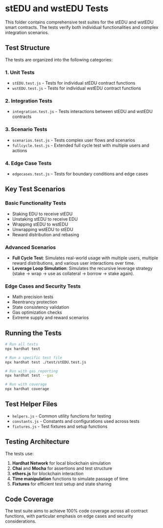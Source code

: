 # stEDU and wstEDU Tests

This folder contains comprehensive test suites for the stEDU and wstEDU smart contracts. The tests verify both individual functionalities and complex integration scenarios.

## Test Structure

The tests are organized into the following categories:

### 1. Unit Tests

- `stEDU.test.js` - Tests for individual stEDU contract functions
- `wstEDU.test.js` - Tests for individual wstEDU contract functions

### 2. Integration Tests

- `integration.test.js` - Tests interactions between stEDU and wstEDU contracts

### 3. Scenario Tests

- `scenarios.test.js` - Tests complex user flows and scenarios
- `fullcycle.test.js` - Extended full cycle test with multiple users and actions

### 4. Edge Case Tests

- `edgecases.test.js` - Tests for boundary conditions and edge cases

## Key Test Scenarios

### Basic Functionality Tests

- Staking EDU to receive stEDU
- Unstaking stEDU to receive EDU
- Wrapping stEDU to wstEDU
- Unwrapping wstEDU to stEDU
- Reward distribution and rebasing

### Advanced Scenarios

- **Full Cycle Test**: Simulates real-world usage with multiple users, multiple reward distributions, and various user interactions over time.
- **Leverage Loop Simulation**: Simulates the recursive leverage strategy (stake → wrap → use as collateral → borrow → stake again).

### Edge Cases and Security Tests

- Math precision tests
- Reentrancy protection
- State consistency validation
- Gas optimization checks
- Extreme supply and reward scenarios

## Running the Tests

```bash
# Run all tests
npx hardhat test

# Run a specific test file
npx hardhat test ./test/stEDU.test.js

# Run with gas reporting
npx hardhat test --gas

# Run with coverage
npx hardhat coverage
```

## Test Helper Files

- `helpers.js` - Common utility functions for testing
- `constants.js` - Constants and configurations used across tests
- `fixtures.js` - Test fixtures and setup functions

## Testing Architecture

The tests use:

1. **Hardhat Network** for local blockchain simulation
2. **Chai** and **Mocha** for assertions and test structure
3. **ethers.js** for blockchain interaction
4. **Time manipulation** functions to simulate passage of time
5. **Fixtures** for efficient test setup and state sharing

## Code Coverage

The test suite aims to achieve 100% code coverage across all contract functions, with particular emphasis on edge cases and security considerations.
